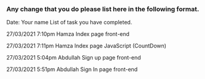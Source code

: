 ### Any change that you do please list here in the following format.

Date:
Your name
List of task you have completed.

27/03/2021 7:10pm
Hamza
Index page front-end

27/03/2021 7:11pm
Hamza
Index page JavaScript (CountDown)

27/03/2021 5:04pm
Abdullah
Sign up page front-end

27/03/2021 5:51pm
Abdullah
Sign In page front-end
